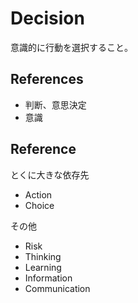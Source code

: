 # Decision

意識的に行動を選択すること。

## References

- 判断、意思決定
- 意識

## Reference

とくに大きな依存先

- Action
- Choice

その他

- Risk
- Thinking
- Learning
- Information
- Communication
